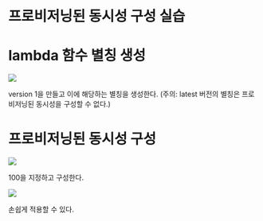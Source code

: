 # 프로비저닝된 동시성 구성 실습

# lambda 함수 별칭 생성

![](<./image/스크린샷 2023-08-01 오전 4.12.34.png>)

version 1을 만들고 이에 해당하는 별칭을 생성한다.
(주의: latest 버전의 별칭은 프로비저닝된 동시성을 구성할 수 없다.)

# 프로비저닝된 동시성 구성

![](<./image/스크린샷 2023-08-01 오전 4.13.20.png>)

100을 지정하고 구성한다. 

![](<./image/스크린샷 2023-08-01 오전 4.13.33.png>)

손쉽게 적용할 수 있다.